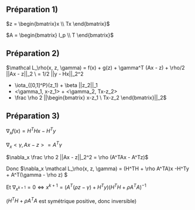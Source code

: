 ## Préparation 1)

$z = \begin{bmatrix}x \\ Tx \end{bmatrix}$

$A = \begin{bmatrix} I_p \\ T \end{bmatrix}$

## Préparation 2)

$\mathcal L_\rho(x, z, \gamma) = f(x) + g(z) + \gamma^T (Ax - z) + \rho/2 ||Ax - z||_2 \\
 = 1/2 ||y - Hx||_2^2 
 + \iota_{[0,1]^P}(z_1) + \beta ||z_2||_1 
 + <\gamma_1, x-z_1> + <\gamma_2, Tx-z_2>
 + \frac \rho 2 ||\begin{bmatrix} x-z_1 \\ Tx-z_2 \end{bmatrix}||_2$
 
 ## Préparation 3)
 
 $\nabla_x f(x) = H^THx - H^Ty$
 
 $\nabla_x <\gamma, Ax-z> = A^T \gamma$
 
 $\nabla_x \frac \rho 2 ||Ax - z||_2^2 = \rho (A^TAx - A^Tz)$
 
 Donc $\nabla_x \mathcal L_\rho(x, z, \gamma) = (H^TH + \rho A^TA)x -H^Ty + A^T(\gamma - \rho z) $ 
 
 Et $\nabla_{x^{k+1}} = 0 \Leftrightarrow x^{k+1} = (A^T(\rho z - \gamma) + H^T y)(H^T H + \rho A^T A)^{-1}$
 
 ($H^T H + \rho A^T A$ est symétrique positive, donc inversible)